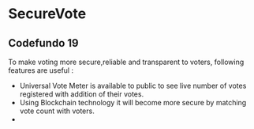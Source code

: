 # SecureVote
## Codefundo 19
To make voting more secure,reliable and transparent to voters, following features are useful :
* Universal Vote Meter is available to public to see live number of votes registered with addition of their votes.
* Using Blockchain technology it will become more secure by matching vote count with voters.
* 
